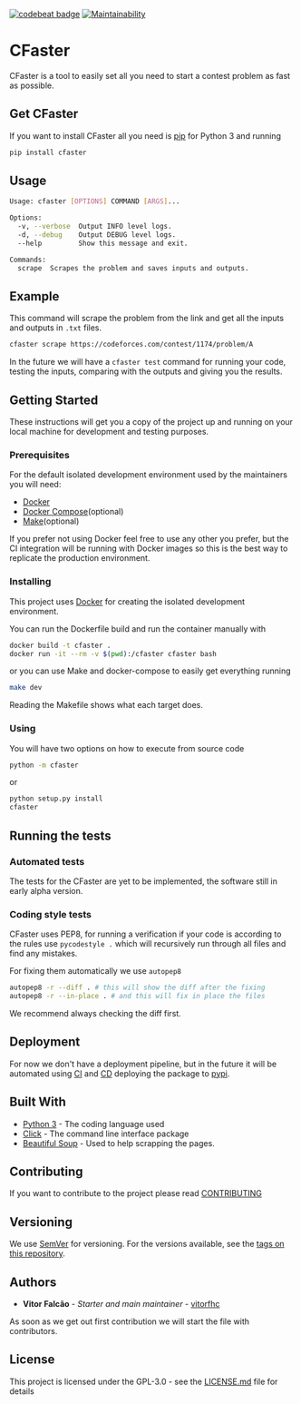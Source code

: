 [![codebeat badge](https://codebeat.co/badges/5f8a6b47-d5e3-42a9-aefc-bfb0d604bbbc)](https://codebeat.co/projects/github-com-vitorfhc-cfaster-master)
[![Maintainability](https://api.codeclimate.com/v1/badges/fa7bac7194b4d0c7e28b/maintainability)](https://codeclimate.com/github/vitorfhc/CFaster/maintainability)


# CFaster

CFaster is a tool to easily set all you need to start a contest problem as fast as possible.

## Get CFaster

If you want to install CFaster all you need is [pip](https://pypi.org/project/pip/) for Python 3 and running

```bash
pip install cfaster
```

## Usage

```bash
Usage: cfaster [OPTIONS] COMMAND [ARGS]...

Options:
  -v, --verbose  Output INFO level logs.
  -d, --debug    Output DEBUG level logs.
  --help         Show this message and exit.

Commands:
  scrape  Scrapes the problem and saves inputs and outputs.
```

## Example

This command will scrape the problem from the link and get all the inputs and outputs in `.txt` files.

```bash
cfaster scrape https://codeforces.com/contest/1174/problem/A
```

In the future we will have a `cfaster test` command for running your code, testing the inputs, comparing with the outputs and giving you the results.

## Getting Started

These instructions will get you a copy of the project up and running on your local machine for development and testing purposes.

### Prerequisites

For the default isolated development environment used by the maintainers you will need:

- [Docker](https://docs.docker.com/install/)
- [Docker Compose](https://docs.docker.com/compose/install/)(optional)
- [Make](https://opensource.com/article/18/8/what-how-makefile)(optional)

If you prefer not using Docker feel free to use any other you prefer, but the CI integration will be running with Docker images so this is the best way to replicate the production environment.

### Installing

This project uses [Docker](https://docs.docker.com/install/) for creating the isolated development environment.

You can run the Dockerfile build and run the container manually with

```bash
docker build -t cfaster .
docker run -it --rm -v $(pwd):/cfaster cfaster bash
```

or you can use Make and docker-compose to easily get everything running

```bash
make dev 
```

Reading the Makefile shows what each target does.

### Using

You will have two options on how to execute from source code

```bash
python -m cfaster
```

or

```bash
python setup.py install
cfaster
```

## Running the tests

### Automated tests

The tests for the CFaster are yet to be implemented, the software still in early alpha version.

### Coding style tests

CFaster uses PEP8, for running a verification if your code is according to the rules use `pycodestyle .` which will recursively run through all files and find any mistakes.

For fixing them automatically we use `autopep8`

```bash
autopep8 -r --diff . # this will show the diff after the fixing
autopep8 -r --in-place . # and this will fix in place the files
```

We recommend always checking the diff first.

## Deployment

For now we don't have a deployment pipeline, but in the future it will be automated using [CI](https://en.wikipedia.org/wiki/Continuous_integration) and [CD](https://en.wikipedia.org/wiki/Continuous_deployment) deploying the package to [pypi](https://pypi.org/).

## Built With

* [Python 3](https://www.python.org/) - The coding language used
* [Click](https://click.palletsprojects.com/en/7.x/) - The command line interface package
* [Beautiful Soup](https://www.crummy.com/software/BeautifulSoup/bs4/doc/) - Used to help scrapping the pages.

## Contributing

If you want to contribute to the project please read [CONTRIBUTING](CONTRIBUTING.md)

## Versioning

We use [SemVer](http://semver.org/) for versioning. For the versions available, see the [tags on this repository](https://github.com/vitorfhc/cfaster/tags). 

## Authors

* **Vitor Falcão** - *Starter and main maintainer* - [vitorfhc](https://github.com/vitorfhc)

As soon as we get out first contribution we will start the file with contributors.

## License

This project is licensed under the GPL-3.0 - see the [LICENSE.md](LICENSE.md) file for details
